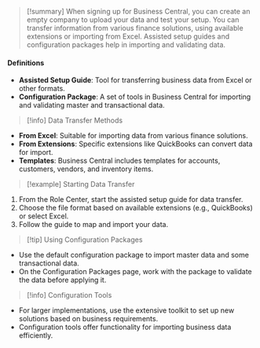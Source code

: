 > [!summary] 
> When signing up for Business Central, you can create an empty company to upload your data and test your setup. You can transfer information from various finance solutions, using available extensions or importing from Excel. Assisted setup guides and configuration packages help in importing and validating data.

#### Definitions

- **Assisted Setup Guide**: Tool for transferring business data from Excel or other formats.
- **Configuration Package**: A set of tools in Business Central for importing and validating master and transactional data.

> [!info] Data Transfer Methods

- **From Excel**: Suitable for importing data from various finance solutions.
- **From Extensions**: Specific extensions like QuickBooks can convert data for import.
- **Templates**: Business Central includes templates for accounts, customers, vendors, and inventory items.

> [!example] Starting Data Transfer

1. From the Role Center, start the assisted setup guide for data transfer.
2. Choose the file format based on available extensions (e.g., QuickBooks) or select Excel.
3. Follow the guide to map and import your data.

> [!tip] Using Configuration Packages

- Use the default configuration package to import master data and some transactional data.
- On the Configuration Packages page, work with the package to validate the data before applying it.

> [!info] Configuration Tools

- For larger implementations, use the extensive toolkit to set up new solutions based on business requirements.
- Configuration tools offer functionality for importing business data efficiently.